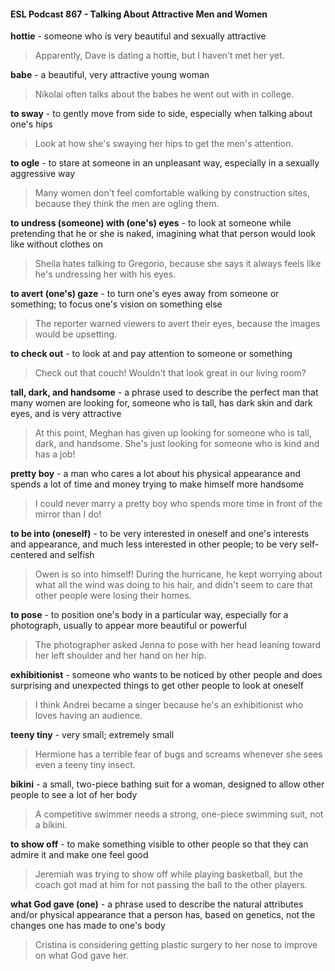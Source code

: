 #### ESL Podcast 867 - Talking About Attractive Men and Women

**hottie** - someone who is very beautiful and sexually attractive

> Apparently, Dave is dating a hottie, but I haven't met her yet.

**babe** - a beautiful, very attractive young woman

> Nikolai often talks about the babes he went out with in college.

**to sway** - to gently move from side to side, especially when talking about one's
hips

> Look at how she's swaying her hips to get the men's attention.

**to ogle** - to stare at someone in an unpleasant way, especially in a sexually
aggressive way

> Many women don't feel comfortable walking by construction sites, because they
think the men are ogling them.

**to undress (someone) with (one's) eyes** - to look at someone while pretending
that he or she is naked, imagining what that person would look like without
clothes on

> Sheila hates talking to Gregorio, because she says it always feels like he's
undressing her with his eyes.

**to avert (one's) gaze** - to turn one's eyes away from someone or something; to
focus one's vision on something else

> The reporter warned viewers to avert their eyes, because the images would be
upsetting.

**to check out** - to look at and pay attention to someone or something

> Check out that couch! Wouldn't that look great in our living room?

**tall, dark, and handsome** - a phrase used to describe the perfect man that
many women are looking for, someone who is tall, has dark skin and dark eyes,
and is very attractive

> At this point, Meghan has given up looking for someone who is tall, dark, and
handsome. She's just looking for someone who is kind and has a job!

**pretty boy** - a man who cares a lot about his physical appearance and spends a
lot of time and money trying to make himself more handsome

> I could never marry a pretty boy who spends more time in front of the mirror
than I do!

**to be into (oneself)** - to be very interested in oneself and one's interests and
appearance, and much less interested in other people; to be very self-centered
and selfish

> Owen is so into himself! During the hurricane, he kept worrying about what all
the wind was doing to his hair, and didn't seem to care that other people were
losing their homes.

**to pose** - to position one's body in a particular way, especially for a photograph,
usually to appear more beautiful or powerful

> The photographer asked Jenna to pose with her head leaning toward her left
shoulder and her hand on her hip.

**exhibitionist** - someone who wants to be noticed by other people and does
surprising and unexpected things to get other people to look at oneself

> I think Andrei became a singer because he's an exhibitionist who loves having
an audience.

**teeny tiny** - very small; extremely small

> Hermione has a terrible fear of bugs and screams whenever she sees even a
teeny tiny insect.

**bikini** - a small, two-piece bathing suit for a woman, designed to allow other
people to see a lot of her body

> A competitive swimmer needs a strong, one-piece swimming suit, not a bikini.

**to show off** - to make something visible to other people so that they can admire
it and make one feel good

> Jeremiah was trying to show off while playing basketball, but the coach got mad
at him for not passing the ball to the other players.

**what God gave (one)** - a phrase used to describe the natural attributes and/or
physical appearance that a person has, based on genetics, not the changes one
has made to one's body

> Cristina is considering getting plastic surgery to her nose to improve on what
God gave her.

